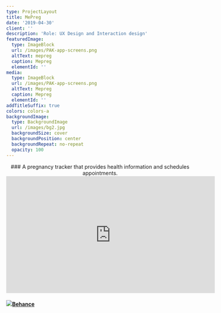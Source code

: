 ```yaml
---
type: ProjectLayout
title: MePreg
date: '2019-04-30'
client: ''
description: 'Role: UX Design and Interaction design'
featuredImage:
  type: ImageBlock
  url: /images/PAK-app-screens.png
  altText: mepreg
  caption: Mepreg
  elementId: ''
media:
  type: ImageBlock
  url: /images/PAK-app-screens.png
  altText: Mepreg
  caption: Mepreg
  elementId: ''
addTitleSuffix: true
colors: colors-a
backgroundImage:
  type: BackgroundImage
  url: /images/bg2.jpg
  backgroundSize: cover
  backgroundPosition: center
  backgroundRepeat: no-repeat
  opacity: 100
---
```

<div style="text-align: center">### A pregnancy tracker that provides health information and schedules appointments.</div>

<iframe width="560" height="315" src="https://www.youtube.com/embed/jti5TbfBFSI?si=CNgH-5kuTWcOf8Ky" title="YouTube video player" frameborder="0" allow="accelerometer; autoplay; clipboard-write; encrypted-media; gyroscope; picture-in-picture; web-share" referrerpolicy="strict-origin-when-cross-origin" allowfullscreen></iframe>

#### ![](https://mir-s3-cdn-cf.behance.net/project_modules/1400/80118375327263.5c54272458e5d.gif)[Behance](https://www.behance.net/gallery/75327263/Me-Preg)

